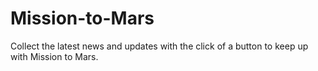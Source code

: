# Mission-to-Mars
Collect the latest news and updates with the click of a button to keep up with Mission to Mars.
